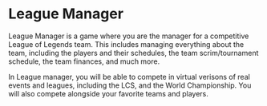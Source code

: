 League Manager
==============
League Manager is a game where you are the manager for a competitive League of Legends team.
This includes managing everything about the team, including the players and their schedules,
the team scrim/tournament schedule, the team finances, and much more.

In League manager, you will be able to compete in virtual verisons of real events and leagues,
including the LCS, and the World Championship. You will also compete alongside your favorite
teams and players.